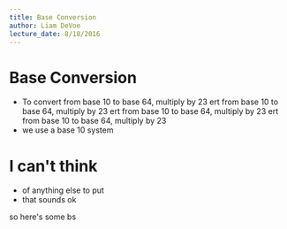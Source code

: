 ```yaml
---
title: Base Conversion
author: Liam DeVoe
lecture_date: 8/18/2016
---
```

# Base Conversion
* To convert from base 10 to base 64, multiply by 23 ert from base 10 to base 64, multiply by 23 ert from base 10 to base 64, multiply by 23 ert from base 10 to base 64, multiply by 23
* we use a base 10 system

# I can't think 
* of anything else to put
* that sounds ok

so here's some bs